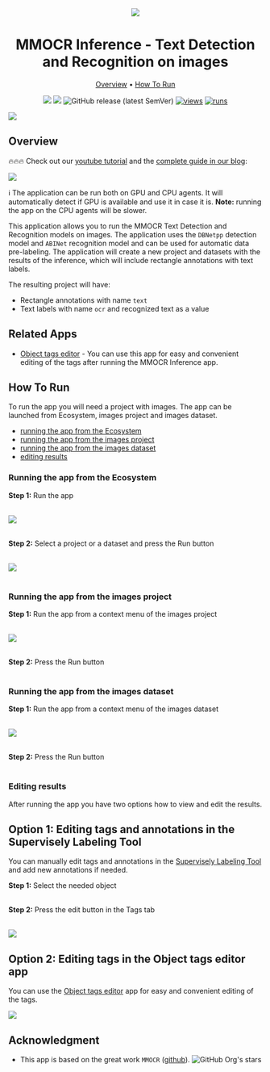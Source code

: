 <div align="center" markdown>
<img src="https://github-production-user-asset-6210df.s3.amazonaws.com/118521851/262653323-44374612-28aa-4750-81df-c43efd561aa6.png"/>

# MMOCR Inference - Text Detection and Recognition on images

<p align="center">
  <a href="#Overview">Overview</a> •
  <a href="#How-To-Run">How To Run</a>
</p>

[![](https://img.shields.io/badge/supervisely-ecosystem-brightgreen)](../../../../supervisely-ecosystem/mmocr-inference)
[![](https://img.shields.io/badge/slack-chat-green.svg?logo=slack)](https://supervise.ly/slack)
![GitHub release (latest SemVer)](https://img.shields.io/github/v/release/supervisely-ecosystem/mmocr-inference)
[![views](https://app.supervise.ly/img/badges/views/supervisely-ecosystem/mmocr-inference.png)](https://supervise.ly)
[![runs](https://app.supervise.ly/img/badges/runs/supervisely-ecosystem/mmocr-inference.png)](https://supervise.ly)

</div>

<img src="https://github-production-user-asset-6210df.s3.amazonaws.com/118521851/262668367-6392abe9-8176-4c87-8533-115ed537049e.png">

## Overview

🔥🔥🔥 Check out our [youtube tutorial](https://youtu.be/g7qfSYkkpUA?si=wKLa1z-0dP3rVhP2) and the [complete guide in our blog](https://supervisely.com/blog/mmocr/):   

<a data-key="sly-embeded-video-link" href="https://youtu.be/g7qfSYkkpUA?si=wKLa1z-0dP3rVhP" data-video-code="g7qfSYkkpUA?si=wKLa1z-0dP3rVhP">
  <picture>
    <img src="https://github.com/supervisely-ecosystem/mmocr-inference/assets/106374579/5c7a2e94-0099-4222-9152-9a3267963d1c">
  <picture>
</a>

ℹ️ The application can be run both on GPU and CPU agents. It will automatically detect if GPU is available and use it in case it is. **Note:** running the app on the CPU agents will be slower.

This application allows you to run the MMOCR Text Detection and Recognition models on images. The application uses the `DBNetpp` detection model and `ABINet` recognition model and can be used for automatic data pre-labeling. The application will create a new project and datasets with the results of the inference, which will include rectangle annotations with text labels.<br>

The resulting project will have:

- Rectangle annotations with name `text`
- Text labels with name `ocr` and recognized text as a value

## Related Apps

- [Object tags editor](../../../../supervisely-ecosystem/object-tags-redactor) - You can use this app for easy and convenient editing of the tags after running the MMOCR Inference app.

## How To Run

To run the app you will need a project with images. The app can be launched from Ecosystem, images project and images dataset.

- [running the app from the Ecosystem](#running-the-app-from-the-ecosystem)
- [running the app from the images project](#running-the-app-from-the-images-project)
- [running the app from the images dataset](#running-the-app-from-the-images-dataset)
- [editing results](#editing-results)

### Running the app from the Ecosystem

**Step 1:** Run the app<br><br>

<img src="https://github-production-user-asset-6210df.s3.amazonaws.com/118521851/262659619-a643c84d-1418-456e-9110-ec107dbe4601.png"/><br><br>

**Step 2:** Select a project or a dataset and press the Run button<br><br>

<img src="https://github-production-user-asset-6210df.s3.amazonaws.com/118521851/262659634-4f0a1037-4af9-4516-9c53-fad3576b2816.png"/><br><br>

### Running the app from the images project

**Step 1:** Run the app from a context menu of the images project<br><br>

<img src="https://github-production-user-asset-6210df.s3.amazonaws.com/118521851/262659643-f9d07c69-864d-4aaf-9331-84322d6df4ef.png"/><br><br>

**Step 2:** Press the Run button<br><br>

### Running the app from the images dataset

**Step 1:** Run the app from a context menu of the images dataset<br><br>

<img src="https://github-production-user-asset-6210df.s3.amazonaws.com/118521851/262659651-929f09b6-35e3-4473-961f-8696fa4ba9fc.png"/><br><br>

**Step 2:** Press the Run button<br><br>

### Editing results

After running the app you have two options how to view and edit the results.

## Option 1: Editing tags and annotations in the Supervisely Labeling Tool

You can manually edit tags and annotations in the [Supervisely Labeling Tool](https://ecosystem.supervisely.com/annotation_tools/image-labeling-tool-v1) and add new annotations if needed.

**Step 1:** Select the needed object<br><br>

**Step 2:** Press the edit button in the Tags tab<br><br>

<img src="https://github-production-user-asset-6210df.s3.amazonaws.com/118521851/262668435-80cb90e8-cba4-4eff-b59d-62d8a0710df9.png">

## Option 2: Editing tags in the Object tags editor app

You can use the [Object tags editor](../../../../supervisely-ecosystem/object-tags-redactor) app for easy and convenient editing of the tags.<br>

![](https://github-production-user-asset-6210df.s3.amazonaws.com/118521851/262675779-53362426-a306-409f-b764-25cfe70c08f5.gif)

## Acknowledgment

- This app is based on the great work `MMOCR` ([github](https://github.com/open-mmlab/mmocr)). ![GitHub Org's stars](https://img.shields.io/github/stars/open-mmlab/mmocr?style=social)

